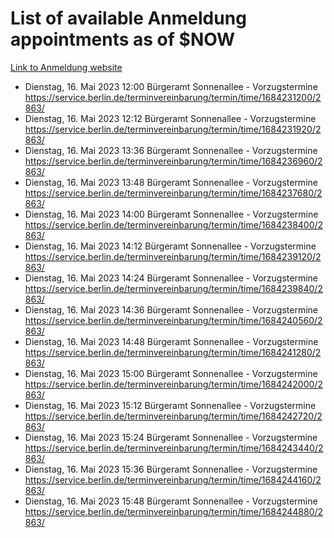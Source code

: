 # List of available Anmeldung appointments as of $NOW
[Link to Anmeldung website](https://service.berlin.de/terminvereinbarung/termin/tag.php?termin=1&anliegen[]=120686&dienstleisterlist=122210,122217,327316,122219,327312,122227,327314,122231,327346,122243,327348,122254,122252,329742,122260,329745,122262,329748,122271,327278,122273,327274,122277,327276,330436,122280,327294,122282,327290,122284,327292,122291,327270,122285,327266,122286,327264,122296,327268,150230,329760,122297,327286,122294,327284,122312,329763,122314,329775,122304,327330,122311,327334,122309,327332,317869,122281,327352,122279,329772,122283,122276,327324,122274,327326,122267,329766,122246,327318,122251,327320,122257,327322,122208,327298,122226,327300&herkunft=http%3A%2F%2Fservice.berlin.de%2Fdienstleistung%2F120686%2F)
- Dienstag, 16. Mai 2023 12:00 Bürgeramt Sonnenallee - Vorzugstermine https://service.berlin.de/terminvereinbarung/termin/time/1684231200/2863/
- Dienstag, 16. Mai 2023 12:12 Bürgeramt Sonnenallee - Vorzugstermine https://service.berlin.de/terminvereinbarung/termin/time/1684231920/2863/
- Dienstag, 16. Mai 2023 13:36 Bürgeramt Sonnenallee - Vorzugstermine https://service.berlin.de/terminvereinbarung/termin/time/1684236960/2863/
- Dienstag, 16. Mai 2023 13:48 Bürgeramt Sonnenallee - Vorzugstermine https://service.berlin.de/terminvereinbarung/termin/time/1684237680/2863/
- Dienstag, 16. Mai 2023 14:00 Bürgeramt Sonnenallee - Vorzugstermine https://service.berlin.de/terminvereinbarung/termin/time/1684238400/2863/
- Dienstag, 16. Mai 2023 14:12 Bürgeramt Sonnenallee - Vorzugstermine https://service.berlin.de/terminvereinbarung/termin/time/1684239120/2863/
- Dienstag, 16. Mai 2023 14:24 Bürgeramt Sonnenallee - Vorzugstermine https://service.berlin.de/terminvereinbarung/termin/time/1684239840/2863/
- Dienstag, 16. Mai 2023 14:36 Bürgeramt Sonnenallee - Vorzugstermine https://service.berlin.de/terminvereinbarung/termin/time/1684240560/2863/
- Dienstag, 16. Mai 2023 14:48 Bürgeramt Sonnenallee - Vorzugstermine https://service.berlin.de/terminvereinbarung/termin/time/1684241280/2863/
- Dienstag, 16. Mai 2023 15:00 Bürgeramt Sonnenallee - Vorzugstermine https://service.berlin.de/terminvereinbarung/termin/time/1684242000/2863/
- Dienstag, 16. Mai 2023 15:12 Bürgeramt Sonnenallee - Vorzugstermine https://service.berlin.de/terminvereinbarung/termin/time/1684242720/2863/
- Dienstag, 16. Mai 2023 15:24 Bürgeramt Sonnenallee - Vorzugstermine https://service.berlin.de/terminvereinbarung/termin/time/1684243440/2863/
- Dienstag, 16. Mai 2023 15:36 Bürgeramt Sonnenallee - Vorzugstermine https://service.berlin.de/terminvereinbarung/termin/time/1684244160/2863/
- Dienstag, 16. Mai 2023 15:48 Bürgeramt Sonnenallee - Vorzugstermine https://service.berlin.de/terminvereinbarung/termin/time/1684244880/2863/
